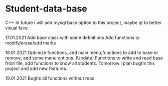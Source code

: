 # Student-data-base
C++ 
In future i will add mysql base option to this project, maybe qt to better visual face.

17.01.2021 Add base class with some definitions  Add functions to modify/erase/add marks

18.01.2021 Optimize functions, add main menu,functions to add to base or remove, add some menu options. (Update) Functions to write and read base from file, add functions to show all students. Tomorrow i plan bugfix this project and add new features.

19.01.2021 Bugfix all functions without read
